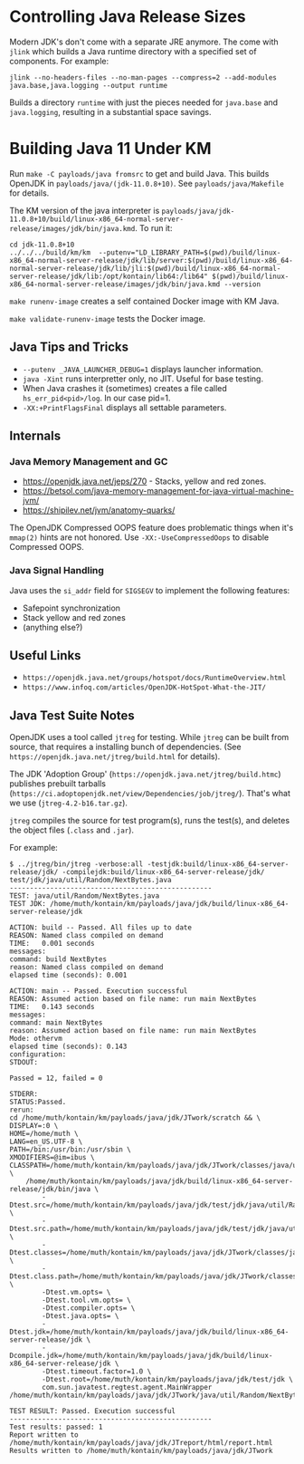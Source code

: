 # Controlling Java Release Sizes

Modern JDK's don't come with a separate JRE anymore. The come with `jlink` which builds a Java runtime directory with a specified set of components. For example:
```
jlink --no-headers-files --no-man-pages --compress=2 --add-modules java.base,java.logging --output runtime
```

Builds a directory `runtime` with just the pieces needed for `java.base` and `java.logging`, resulting in a substantial space savings.

# Building Java 11 Under KM

Run `make -C payloads/java fromsrc` to get and build Java. This builds OpenJDK in  `payloads/java/(jdk-11.0.8+10)`. See `payloads/java/Makefile` for details.

The KM version of the java interpreter is `payloads/java/jdk-11.0.8+10/build/linux-x86_64-normal-server-release/images/jdk/bin/java.kmd`. To run it:

```
cd jdk-11.0.8+10
../../../build/km/km  --putenv="LD_LIBRARY_PATH=$(pwd)/build/linux-x86_64-normal-server-release/jdk/lib/server:$(pwd)/build/linux-x86_64-normal-server-release/jdk/lib/jli:$(pwd)/build/linux-x86_64-normal-server-release/jdk/lib:/opt/kontain/lib64:/lib64" $(pwd)/build/linux-x86_64-normal-server-release/images/jdk/bin/java.kmd --version
```

`make runenv-image` creates a self contained Docker image with KM Java.

`make validate-runenv-image` tests the Docker image.
## Java Tips and Tricks

* `--putenv _JAVA_LAUNCHER_DEBUG=1` displays launcher information.
* `java -Xint` runs interpretter only, no JIT. Useful for base testing.
* When Java crashes it (sometimes) creates a file called `hs_err_pid<pid>/log`. In our case pid=1.
* `-XX:+PrintFlagsFinal` displays all settable parameters.

## Internals

### Java Memory Management and GC

* https://openjdk.java.net/jeps/270 - Stacks, yellow and red zones.
* https://betsol.com/java-memory-management-for-java-virtual-machine-jvm/
* https://shipilev.net/jvm/anatomy-quarks/

The OpenJDK Compressed OOPS feature does problematic things when it's `mmap(2)` hints are not honored. Use `-XX:-UseCompressedOops` to disable Compressed OOPS.

### Java Signal Handling

Java uses the `si_addr` field for `SIGSEGV` to implement the following features:
* Safepoint synchronization
* Stack yellow and red zones
* (anything else?)

## Useful Links

* `https://openjdk.java.net/groups/hotspot/docs/RuntimeOverview.html`
* `https://www.infoq.com/articles/OpenJDK-HotSpot-What-the-JIT/`

## Java Test Suite Notes

OpenJDK uses a tool called `jtreg` for testing. While `jtreg` can be built from source, that requires a installing bunch of dependencies. (See `https://openjdk.java.net/jtreg/build.html` for details).

The JDK 'Adoption Group' (`https://openjdk.java.net/jtreg/build.htmc`) publishes prebuilt tarballs (`https://ci.adoptopenjdk.net/view/Dependencies/job/jtreg/`). That's what we use (`jtreg-4.2-b16.tar.gz`).

`jtreg` compiles the source for test program(s), runs the test(s), and deletes the object files (`.class` and `.jar`).

For example:

```
$ ../jtreg/bin/jtreg -verbose:all -testjdk:build/linux-x86_64-server-release/jdk/ -compilejdk:build/linux-x86_64-server-release/jdk/ test/jdk/java/util/Random/NextBytes.java
--------------------------------------------------
TEST: java/util/Random/NextBytes.java
TEST JDK: /home/muth/kontain/km/payloads/java/jdk/build/linux-x86_64-server-release/jdk

ACTION: build -- Passed. All files up to date
REASON: Named class compiled on demand
TIME:   0.001 seconds
messages:
command: build NextBytes
reason: Named class compiled on demand
elapsed time (seconds): 0.001

ACTION: main -- Passed. Execution successful
REASON: Assumed action based on file name: run main NextBytes 
TIME:   0.143 seconds
messages:
command: main NextBytes
reason: Assumed action based on file name: run main NextBytes 
Mode: othervm
elapsed time (seconds): 0.143
configuration:
STDOUT:

Passed = 12, failed = 0

STDERR:
STATUS:Passed.
rerun:
cd /home/muth/kontain/km/payloads/java/jdk/JTwork/scratch && \
DISPLAY=:0 \
HOME=/home/muth \
LANG=en_US.UTF-8 \
PATH=/bin:/usr/bin:/usr/sbin \
XMODIFIERS=@im=ibus \
CLASSPATH=/home/muth/kontain/km/payloads/java/jdk/JTwork/classes/java/util/Random/NextBytes.d:/home/muth/kontain/km/payloads/java/jdk/test/jdk/java/util/Random:/home/muth/kontain/jtreg.binary/lib/javatest.jar:/home/muth/kontain/jtreg.binary/lib/jtreg.jar \
    /home/muth/kontain/km/payloads/java/jdk/build/linux-x86_64-server-release/jdk/bin/java \
        -Dtest.src=/home/muth/kontain/km/payloads/java/jdk/test/jdk/java/util/Random \
        -Dtest.src.path=/home/muth/kontain/km/payloads/java/jdk/test/jdk/java/util/Random \
        -Dtest.classes=/home/muth/kontain/km/payloads/java/jdk/JTwork/classes/java/util/Random/NextBytes.d \
        -Dtest.class.path=/home/muth/kontain/km/payloads/java/jdk/JTwork/classes/java/util/Random/NextBytes.d \
        -Dtest.vm.opts= \
        -Dtest.tool.vm.opts= \
        -Dtest.compiler.opts= \
        -Dtest.java.opts= \
        -Dtest.jdk=/home/muth/kontain/km/payloads/java/jdk/build/linux-x86_64-server-release/jdk \
        -Dcompile.jdk=/home/muth/kontain/km/payloads/java/jdk/build/linux-x86_64-server-release/jdk \
        -Dtest.timeout.factor=1.0 \
        -Dtest.root=/home/muth/kontain/km/payloads/java/jdk/test/jdk \
        com.sun.javatest.regtest.agent.MainWrapper /home/muth/kontain/km/payloads/java/jdk/JTwork/java/util/Random/NextBytes.d/main.0.jta

TEST RESULT: Passed. Execution successful
--------------------------------------------------
Test results: passed: 1
Report written to /home/muth/kontain/km/payloads/java/jdk/JTreport/html/report.html
Results written to /home/muth/kontain/km/payloads/java/jdk/JTwork

```
